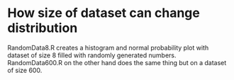 # How size of dataset can change distribution
RandomData8.R creates a histogram and normal probability plot with dataset of size 8 filled with randomly generated numbers.
RandomData600.R on the other hand does the same thing but on a dataset of size 600.
